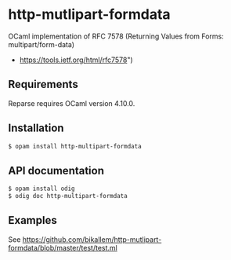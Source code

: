 http-mutlipart-formdata
=======================

OCaml implementation of RFC 7578 (Returning Values from Forms: multipart/form-data)
- https://tools.ietf.org/html/rfc7578")

Requirements
------------
Reparse requires OCaml version 4.10.0.

Installation
-----------
```sh
$ opam install http-multipart-formdata
```

API documentation
-----------------

```sh
$ opam install odig 
$ odig doc http-multipart-formdata 
```

Examples
--------
See https://github.com/bikallem/http-mutlipart-formdata/blob/master/test/test.ml
